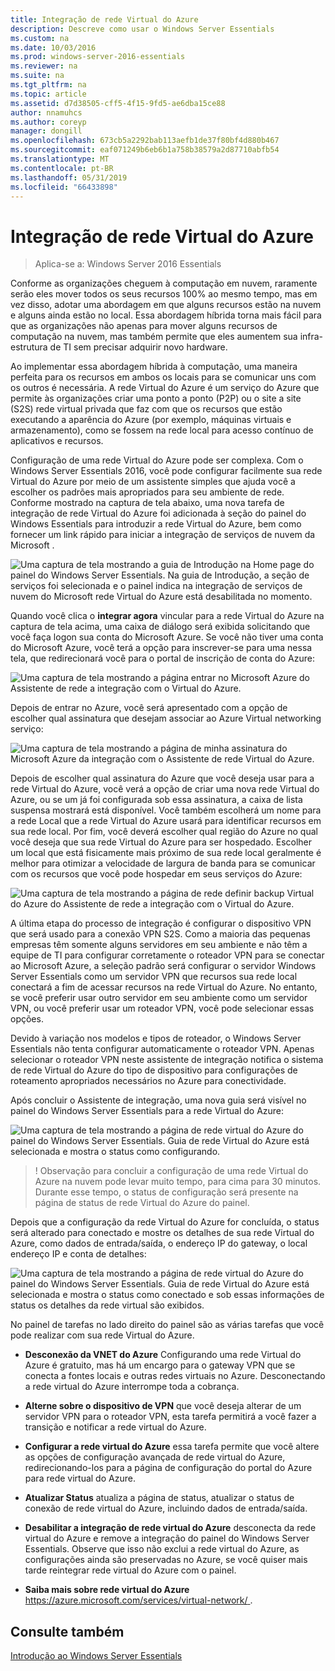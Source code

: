 ```yaml
---
title: Integração de rede Virtual do Azure
description: Descreve como usar o Windows Server Essentials
ms.custom: na
ms.date: 10/03/2016
ms.prod: windows-server-2016-essentials
ms.reviewer: na
ms.suite: na
ms.tgt_pltfrm: na
ms.topic: article
ms.assetid: d7d38505-cff5-4f15-9fd5-ae6dba15ce88
author: nnamuhcs
ms.author: coreyp
manager: dongill
ms.openlocfilehash: 673cb5a2292bab113aefb1de37f80bf4d880b467
ms.sourcegitcommit: eaf071249b6eb6b1a758b38579a2d87710abfb54
ms.translationtype: MT
ms.contentlocale: pt-BR
ms.lasthandoff: 05/31/2019
ms.locfileid: "66433898"
---
```

# <a name="azure-virtual-network-integration"></a>Integração de rede Virtual do Azure

>Aplica-se a: Windows Server 2016 Essentials

Conforme as organizações cheguem à computação em nuvem, raramente serão eles mover todos os seus recursos 100% ao mesmo tempo, mas em vez disso, adotar uma abordagem em que alguns recursos estão na nuvem e alguns ainda estão no local. Essa abordagem híbrida torna mais fácil para que as organizações não apenas para mover alguns recursos de computação na nuvem, mas também permite que eles aumentem sua infra-estrutura de TI sem precisar adquirir novo hardware.

Ao implementar essa abordagem híbrida à computação, uma maneira perfeita para os recursos em ambos os locais para se comunicar uns com os outros é necessária. A rede Virtual do Azure é um serviço do Azure que permite às organizações criar uma ponto a ponto (P2P) ou o site a site (S2S) rede virtual privada que faz com que os recursos que estão executando a aparência do Azure (por exemplo, máquinas virtuais e armazenamento), como se fossem na rede local para acesso contínuo de aplicativos e recursos.

Configuração de uma rede Virtual do Azure pode ser complexa. Com o Windows Server Essentials 2016, você pode configurar facilmente sua rede Virtual do Azure por meio de um assistente simples que ajuda você a escolher os padrões mais apropriados para seu ambiente de rede. Conforme mostrado na captura de tela abaixo, uma nova tarefa de integração de rede Virtual do Azure foi adicionada à seção do painel do Windows Essentials para introduzir a rede Virtual do Azure, bem como fornecer um link rápido para iniciar a integração de serviços de nuvem da Microsoft .

![Uma captura de tela mostrando a guia de Introdução na Home page do painel do Windows Server Essentials. Na guia de Introdução, a seção de serviços foi selecionada e o painel indica na integração de serviços de nuvem do Microsoft rede Virtual do Azure está desabilitada no momento.](media/azure-virtual-network-1.PNG)

Quando você clica o **integrar agora** vincular para a rede Virtual do Azure na captura de tela acima, uma caixa de diálogo será exibida solicitando que você faça logon sua conta do Microsoft Azure. Se você não tiver uma conta do Microsoft Azure, você terá a opção para inscrever-se para uma nessa tela, que redirecionará você para o portal de inscrição de conta do Azure:

![Uma captura de tela mostrando a página entrar no Microsoft Azure do Assistente de rede a integração com o Virtual do Azure.](media/azure-virtual-network-2.PNG)

Depois de entrar no Azure, você será apresentado com a opção de escolher qual assinatura que desejam associar ao Azure Virtual networking serviço:

![Uma captura de tela mostrando a página de minha assinatura do Microsoft Azure da integração com o Assistente de rede Virtual do Azure.](media/azure-virtual-network-3.PNG)

Depois de escolher qual assinatura do Azure que você deseja usar para a rede Virtual do Azure, você verá a opção de criar uma nova rede Virtual do Azure, ou se um já foi configurada sob essa assinatura, a caixa de lista suspensa mostrará está disponível. Você também escolherá um nome para a rede Local que a rede Virtual do Azure usará para identificar recursos em sua rede local. Por fim, você deverá escolher qual região do Azure no qual você deseja que sua rede Virtual do Azure para ser hospedado. Escolher um local que está fisicamente mais próximo de sua rede local geralmente é melhor para otimizar a velocidade de largura de banda para se comunicar com os recursos que você pode hospedar em seus serviços do Azure:

![Uma captura de tela mostrando a página de rede definir backup Virtual do Azure do Assistente de rede a integração com o Virtual do Azure.](media/azure-virtual-network-4.PNG)

A última etapa do processo de integração é configurar o dispositivo VPN que será usado para a conexão VPN S2S. Como a maioria das pequenas empresas têm somente alguns servidores em seu ambiente e não têm a equipe de TI para configurar corretamente o roteador VPN para se conectar ao Microsoft Azure, a seleção padrão será configurar o servidor Windows Server Essentials como um servidor VPN que recursos sua rede local conectará a fim de acessar recursos na rede Virtual do Azure. No entanto, se você preferir usar outro servidor em seu ambiente como um servidor VPN, ou você preferir usar um roteador VPN, você pode selecionar essas opções.

Devido à variação nos modelos e tipos de roteador, o Windows Server Essentials não tenta configurar automaticamente o roteador VPN. Apenas selecionar o roteador VPN neste assistente de integração notifica o sistema de rede Virtual do Azure do tipo de dispositivo para configurações de roteamento apropriados necessários no Azure para conectividade.

Após concluir o Assistente de integração, uma nova guia será visível no painel do Windows Server Essentials para a rede Virtual do Azure:

![Uma captura de tela mostrando a página de rede virtual do Azure do painel do Windows Server Essentials. Guia de rede Virtual do Azure está selecionada e mostra o status como configurando.](media/azure-virtual-network-5.PNG)

>! Observação para concluir a configuração de uma rede Virtual do Azure na nuvem pode levar muito tempo, para cima para 30 minutos. Durante esse tempo, o status de configuração será presente na página de status de rede Virtual do Azure do painel.

Depois que a configuração da rede Virtual do Azure for concluída, o status será alterado para conectado e mostre os detalhes de sua rede Virtual do Azure, como dados de entrada/saída, o endereço IP do gateway, o local endereço IP e conta de detalhes:

![Uma captura de tela mostrando a página de rede virtual do Azure do painel do Windows Server Essentials. Guia de rede Virtual do Azure está selecionada e mostra o status como conectado e sob essas informações de status os detalhes da rede virtual são exibidos.](media/azure-virtual-network-6.PNG)

No painel de tarefas no lado direito do painel são as várias tarefas que você pode realizar com sua rede Virtual do Azure.

-   **Desconexão da VNET do Azure** Configurando uma rede Virtual do Azure é gratuito, mas há um encargo para o gateway VPN que se conecta a fontes locais e outras redes virtuais no Azure. Desconectando a rede virtual do Azure interrompe toda a cobrança.

-   **Alterne sobre o dispositivo de VPN** que você deseja alterar de um servidor VPN para o roteador VPN, esta tarefa permitirá a você fazer a transição e notificar a rede virtual do Azure.

-   **Configurar a rede virtual do Azure** essa tarefa permite que você altere as opções de configuração avançada de rede virtual do Azure, redirecionando-los para a página de configuração do portal do Azure para rede virtual do Azure.

-   **Atualizar Status** atualiza a página de status, atualizar o status de conexão de rede virtual do Azure, incluindo dados de entrada/saída.

-   **Desabilitar a integração de rede virtual do Azure** desconecta da rede virtual do Azure e remove a integração do painel do Windows Server Essentials. Observe que isso não exclui a rede virtual do Azure, as configurações ainda são preservadas no Azure, se você quiser mais tarde reintegrar rede virtual do Azure com o painel.

-   **Saiba mais sobre rede virtual do Azure** [ https://azure.microsoft.com/services/virtual-network/ ](https://azure.microsoft.com/services/virtual-network/).

<a name="see-also"></a>Consulte também
--------
[Introdução ao Windows Server Essentials](get-started.md)
